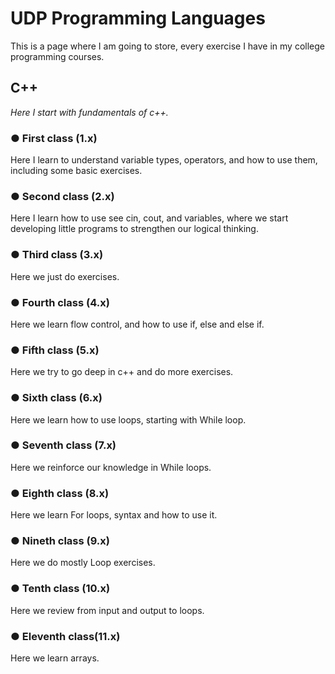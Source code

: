 # UDP Programming Languages 
This is a page where I am going to store, every exercise I have in my college programming courses.

## C++
*Here I start with fundamentals of c++.*

### ● First class (1.x) 
Here I learn to understand variable types, operators, and how to use them, including some basic exercises.

### ● Second class (2.x)
Here I learn how to use see cin, cout, and variables, where we start developing little programs to strengthen our logical thinking.

### ● Third class (3.x)
Here we just do exercises.

### ● Fourth class (4.x)
Here we learn flow control, and how to use if, else and else if.

### ● Fifth class (5.x)
Here we try to go deep in c++ and do more exercises.

### ● Sixth class (6.x)
Here we learn how to use loops, starting with While loop.

### ● Seventh class (7.x)
Here we reinforce our knowledge in While loops.

### ● Eighth class (8.x)
Here we learn For loops, syntax and how to use it.

### ● Nineth class (9.x)
Here we do mostly Loop exercises.

### ● Tenth class (10.x)
Here we review from input and output to loops.

### ● Eleventh class(11.x)
Here we learn arrays.
